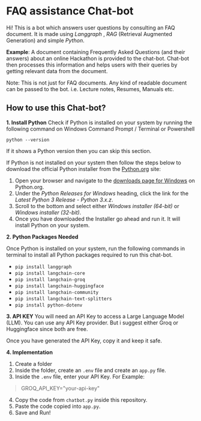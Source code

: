 
# FAQ assistance Chat-bot 
Hi! This is a bot which answers user questions by consulting an FAQ document. It is made using *Langgraph* , *RAG* (Retrieval Augmented Generation) and simple *Python*.

**Example**: A document containing Frequently Asked Questions (and their answers) about an online Hackathon is provided to the chat-bot. Chat-bot then processes this information and helps users with their queries by getting relevant data from the document.

Note:  This is not just for FAQ documents. Any kind of readable document can be passed to the bot. i.e. Lecture notes, Resumes, Manuals etc.

## How to use this Chat-bot?
**1. Install Python**
Check if Python is installed on your system by running  the following  command on Windows Command Prompt / Terminal or Powershell 
```
python --version
```
If it shows a Python version then you can skip this section.

If Python is not installed on your system then follow the steps below to download the official Python installer from the [Python.org](https://www.python.org/) site:

1.  Open your browser and navigate to the [downloads page for Windows](https://www.python.org/downloads/windows/) on Python.org.
2.  Under the _Python Releases for Windows_ heading, click the link for the _Latest Python 3 Release - Python 3.x.z_.
3.  Scroll to the bottom and select either _Windows installer (64-bit)_ or _Windows installer (32-bit)_.
4. Once you have downloaded the Installer go ahead and run it. It will install Python on your system.


**2. Python Packages Needed**

Once Python is installed on your system, run the following commands in terminal to install all Python packages required to run this chat-bot.

 - `pip install langgraph`
 - `pip install langchain-core`
 - `pip install langchain-groq`
 - `pip install langchain-huggingface`
 - `pip install langchain-community`
 - `pip install langchain-text-splitters`
 - `pip install python-dotenv`
 
**3. API KEY**
You will need an API Key to access a Large Language Model (LLM). You can use any API Key provider. But i suggest either Groq or Huggingface since both are free.

Once you have generated the API Key, copy it and keep it safe.

**4. Implementation**

 1. Create a folder
 2. Inside the folder, create an `.env` file and create an `app.py` file.
 3. Inside the `.env` file, enter your API Key.
	For Example: 
	
> GROQ_API_KEY="your-api-key"

 4. Copy the code from `chatbot.py` inside this repository.
 5. Paste the code copied into `app.py`.
 6. Save and Run!
